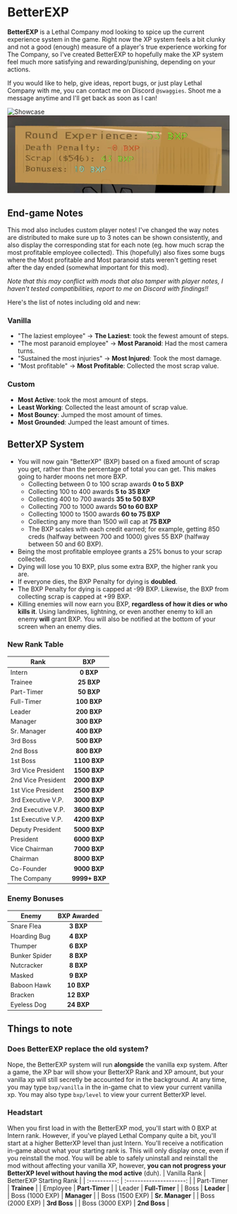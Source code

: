 # BetterEXP

**BetterEXP** is a Lethal Company mod looking to spice up the current experience system in the game. Right now the XP system feels a bit clunky and not a good (enough) measure of a player's true experience working for The Company, so I've created BetterEXP to hopefully make the XP system feel much more satisfying and rewarding/punishing, depending on your actions.

If you would like to help, give ideas, report bugs, or just play Lethal Company with me, you can contact me on Discord `@swaggies`. Shoot me a message anytime and I'll get back as soon as I can!

![Showcase](https://github.com/Swaggies/BetterEXP/blob/main/bxpgif.gif)
![Round Summary](https://github.com/Swaggies/BetterEXP/blob/main/bxpimg.png)

## End-game Notes
This mod also includes custom player notes! I've changed the way notes are distributed to make sure up to 3 notes can be shown consistently, and also display the corresponding stat for each note (eg. how much scrap the most profitable employee collected). This (hopefully) also fixes some bugs where the Most profitable and Most paranoid stats weren't getting reset after the day ended (somewhat important for this mod).

*Note that this may conflict with mods that also tamper with player notes, I haven't tested compatibilities, report to me on Discord with findings!!*

Here's the list of notes including old and new:
### Vanilla
- "The laziest employee" -> **The Laziest**: took the fewest amount of steps.
- "The most paranoid employee" -> **Most Paranoid**: Had the most camera turns.
- "Sustained the most injuries" -> **Most Injured**: Took the most damage.
- "Most profitable" -> **Most Profitable**: Collected the most scrap value.

### Custom
- **Most Active**: took the most amount of steps.
- **Least Working**: Collected the least amount of scrap value.
- **Most Bouncy**: Jumped the most amount of times.
- **Most Grounded**: Jumped the least amount of times.

## BetterXP System
- You will now gain "BetterXP" (BXP) based on a fixed amount of scrap you get, rather than the percentage of total you can get. This makes going to harder moons net more BXP.
    - Collecting between 0 to 100 scrap awards **0 to 5 BXP**
    - Collecting 100 to 400 awards **5 to 35 BXP**
    - Collecting 400 to 700 awards **35 to 50 BXP**
    - Collecting 700 to 1000 awards **50 to 60 BXP**
    - Collecting 1000 to 1500 awards **60 to 75 BXP**
    - Collecting any more than 1500 will cap at **75 BXP**
    - The BXP scales with each credit earned; for example, getting 850 creds (halfway between 700 and 1000) gives 55 BXP (halfway between 50 and 60 BXP).
- Being the most profitable employee grants a 25% bonus to your scrap collected.
- Dying will lose you 10 BXP, plus some extra BXP, the higher rank you are.
- If everyone dies, the BXP Penalty for dying is **doubled**.
- The BXP Penalty for dying is capped at -99 BXP. Likewise, the BXP from collecting scrap is capped at +99 BXP.
- Killing enemies will now earn you BXP, **regardless of how it dies or who kills it**. Using landmines, lightning, or even another enemy to kill an enemy **will** grant BXP. You will also be notified at the bottom of your screen when an enemy dies.

### New Rank Table
| Rank | BXP |
| ---- | :-: |
| Intern | **0 BXP** |
| Trainee | **25 BXP** |
| Part-Timer | **50 BXP** |
| Full-Timer | **100 BXP** |
| Leader | **200 BXP** |
| Manager | **300 BXP** |
| Sr. Manager | **400 BXP** |
| 3rd Boss | **500 BXP** |
| 2nd Boss | **800 BXP** |
| 1st Boss | **1100 BXP** |
| 3rd Vice President | **1500 BXP** |
| 2nd Vice President | **2000 BXP** |
| 1st Vice President | **2500 BXP** |
| 3rd Executive V.P. | **3000 BXP** |
| 2nd Executive V.P. | **3600 BXP** |
| 1st Executive V.P. | **4200 BXP** |
| Deputy President | **5000 BXP** |
| President | **6000 BXP** |
| Vice Chairman | **7000 BXP** |
| Chairman | **8000 BXP** |
| Co-Founder | **9000 BXP** |
| The Company | **9999+ BXP** |

### Enemy Bonuses
| Enemy | BXP Awarded |
| ----- | :---------: |
| Snare Flea | **3 BXP** |
| Hoarding Bug | **4 BXP** |
| Thumper | **6 BXP** |
| Bunker Spider | **8 BXP** |
| Nutcracker | **8 BXP** |
| Masked | **9 BXP** |
| Baboon Hawk | **10 BXP** |
| Bracken | **12 BXP** |
| Eyeless Dog | **24 BXP** |


## Things to note
### Does BetterEXP replace the old system?
Nope, the BetterEXP system will run **alongside** the vanilla exp system. After a game, the XP bar will show your BetterXP Rank and XP amount, but your vanilla xp will still secretly be accounted for in the background. At any time, you may type `bxp/vanilla` in the in-game chat to view your current vanilla xp. You may also type `bxp/level` to view your current BetterXP level.

### Headstart
When you first load in with the BetterEXP mod, you'll start with 0 BXP at Intern rank. However, if you've played Lethal Company quite a bit, you'll start at a higher BetterXP level than just Intern. You'll receive a notification in-game about what your starting rank is. This will only display once, even if you reinstall the mod. You will be able to safely uninstall and reinstall the mod without affecting your vanilla XP, however, **you can not progress your BetterXP level without having the mod active** (duh).
| Vanilla Rank | BetterEXP Starting Rank |
| :----------: | :---------------------: |
| Part-Timer | **Trainee** |
| Employee | **Part-Timer** |
| Leader | **Full-Timer** |
| Boss | **Leader** |
| Boss (1000 EXP) | **Manager** |
| Boss (1500 EXP) | **Sr. Manager** |
| Boss (2000 EXP) | **3rd Boss** |
| Boss (3000 EXP) | **2nd Boss** |
